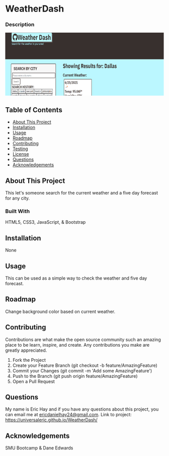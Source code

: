 # WeatherDash

### Description

<img src="assets\WeatherDash.jpg"
     alt="Screen Shot"
     style="height: 200px;" />

## Table of Contents

- [About This Project](#about)
- [Installation](#installation)
- [Usage](#usage)
- [Roadmap](#features)
- [Contributing](#contributing)
- [Testing](#test)
- [License](#license)
- [Questions](#questions)
- [Acknowledgements](#acknowledgement)

<a name="about"></a>

## About This Project

This let's someone search for the current weather and a five day forecast for any city.

### Built With

HTML5, CSS3, JavaScript, & Bootstrap

<a name="installation"></a>

## Installation

None

<a name="usage"></a>

## Usage

This can be used as a simple way to check the weather and five day forecast.

<a name="features"></a>

## Roadmap

Change background color based on current weather.

<a name="contributing"></a>

## Contributing

Contributions are what make the open source community such an amazing place to be learn, inspire, and create. Any contributions you make are greatly appreciated.

1. Fork the Project
2. Create your Feature Branch (git checkout -b feature/AmazingFeature)
3. Commit your Changes (git commit -m 'Add some AmazingFeature')
4. Push to the Branch (git push origin feature/AmazingFeature)
5. Open a Pull Request

<a name="questions"></a>

## Questions

My name is Eric Hay and if you have any questions about this project, you can email me at ericdanielhay24@gmail.com.
Link to project: https://universaleric.github.io/WeatherDash/

<a name="acknowledgement"></a>

## Acknowledgements

SMU Bootcamp & Dane Edwards
